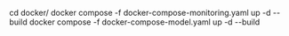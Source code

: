 cd docker/
docker compose -f docker-compose-monitoring.yaml up -d --build
docker compose -f docker-compose-model.yaml up -d --build